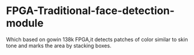 # FPGA-Traditional-face-detection-module
Which based on gowin 138k FPGA,it detects patches of color similar to skin tone and marks the area by stacking boxes.
